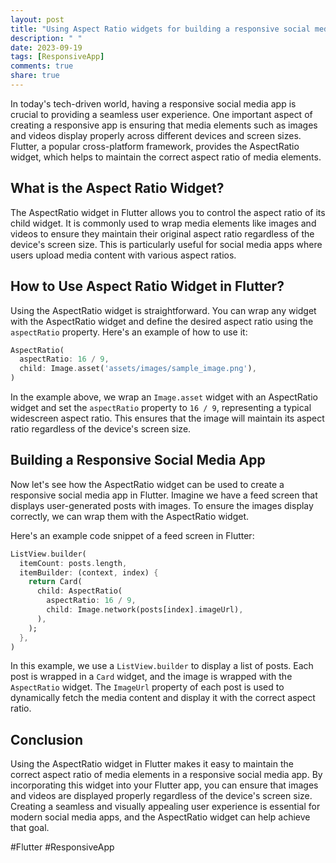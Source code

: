```yaml
---
layout: post
title: "Using Aspect Ratio widgets for building a responsive social media app in Flutter"
description: " "
date: 2023-09-19
tags: [ResponsiveApp]
comments: true
share: true
---
```


In today's tech-driven world, having a responsive social media app is crucial to providing a seamless user experience. One important aspect of creating a responsive app is ensuring that media elements such as images and videos display properly across different devices and screen sizes. Flutter, a popular cross-platform framework, provides the AspectRatio widget, which helps to maintain the correct aspect ratio of media elements.

## What is the Aspect Ratio Widget?

The AspectRatio widget in Flutter allows you to control the aspect ratio of its child widget. It is commonly used to wrap media elements like images and videos to ensure they maintain their original aspect ratio regardless of the device's screen size. This is particularly useful for social media apps where users upload media content with various aspect ratios.

## How to Use Aspect Ratio Widget in Flutter?

Using the AspectRatio widget is straightforward. You can wrap any widget with the AspectRatio widget and define the desired aspect ratio using the `aspectRatio` property. Here's an example of how to use it:

```dart
AspectRatio(
  aspectRatio: 16 / 9,
  child: Image.asset('assets/images/sample_image.png'),
)
```

In the example above, we wrap an `Image.asset` widget with an AspectRatio widget and set the `aspectRatio` property to `16 / 9`, representing a typical widescreen aspect ratio. This ensures that the image will maintain its aspect ratio regardless of the device's screen size.

## Building a Responsive Social Media App

Now let's see how the AspectRatio widget can be used to create a responsive social media app in Flutter. Imagine we have a feed screen that displays user-generated posts with images. To ensure the images display correctly, we can wrap them with the AspectRatio widget.

Here's an example code snippet of a feed screen in Flutter:

```dart
ListView.builder(
  itemCount: posts.length,
  itemBuilder: (context, index) {
    return Card(
      child: AspectRatio(
        aspectRatio: 16 / 9,
        child: Image.network(posts[index].imageUrl),
      ),
    );
  },
)
```

In this example, we use a `ListView.builder` to display a list of posts. Each post is wrapped in a `Card` widget, and the image is wrapped with the `AspectRatio` widget. The `ImageUrl` property of each post is used to dynamically fetch the media content and display it with the correct aspect ratio.

## Conclusion

Using the AspectRatio widget in Flutter makes it easy to maintain the correct aspect ratio of media elements in a responsive social media app. By incorporating this widget into your Flutter app, you can ensure that images and videos are displayed properly regardless of the device's screen size. Creating a seamless and visually appealing user experience is essential for modern social media apps, and the AspectRatio widget can help achieve that goal.

#Flutter #ResponsiveApp